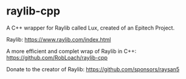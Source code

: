 # raylib-cpp
A C++ wrapper for Raylib called Lux, created of an Epitech Project.

Raylib: https://www.raylib.com/index.html

A more efficient and complet wrap of Raylib in C++: https://github.com/RobLoach/raylib-cpp

Donate to the creator of Raylib: https://github.com/sponsors/raysan5

